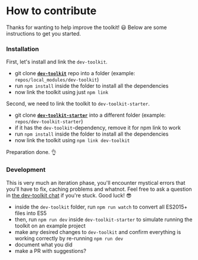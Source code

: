 # How to contribute
Thanks for wanting to help improve the toolkit! 😃
Below are some instructions to get you started.

### Installation
First, let's install and link the `dev-toolkit`.
- git clone [**`dev-toolkit`**](https://github.com/stoikerty/dev-toolkit) repo into a folder (example: `repos/local_modules/dev-toolkit`)
- run `npm install` inside the folder to install all the dependencies
- now link the toolkit using just `npm link`

Second, we need to link the toolkit to `dev-toolkit-starter`.
- git clone [**`dev-toolkit-starter`**](https://github.com/stoikerty/dev-toolkit-starter) into a different folder (example: `repos/dev-toolkit-starter`)
- if it has the `dev-toolkit`-dependency, remove it for npm link to work
- run `npm install` inside the folder to install all the dependencies
- now link the toolkit using `npm link dev-toolkit`

Preparation done. 👌

### Development
This is very much an iteration phase, you'll encounter mystical errors that you'll have to fix, caching problems and whatnot. Feel free to ask a question in [the dev-toolkit chat](https://gitter.im/stoikerty/dev-toolkit) if you're stuck. Good luck! 😎
- inside the `dev-toolkit` folder, run `npm run watch` to convert all ES2015+ files into ES5
- then, run `npm run dev` inside `dev-toolkit-starter` to simulate running the toolkit on an example project
- make any desired changes to `dev-toolkit` and confirm everything is working correctly by re-running `npm run dev`
- document what you did
- make a PR with suggestions?
